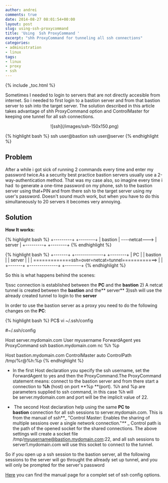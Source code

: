 ```yaml
---
author: andrei
comments: true
date: 2014-08-27 08:01:54+00:00
layout: post
slug: using-ssh-proxycommand
title: 'Using  Ssh ProxyCommand '
excerpt: "shh ProxyCommand for tunneling all ssh connections"
categories:
- administration
- linux
tags:
- linux
- proxy
- ssh
---
```


{% include _toc.html %}

Sometimes I needed to login to servers that are not directly accesible from internet. So i needed to first login to a bastion server and from that bastion server to ssh into the target server. The solution described in this article takes advantage of shh ProxyCommand option and ControlMaster for keeping one tunnel for all ssh connections.

<div style="text-align:center" markdown="1">
![ssh](/images/ssh-150x150.png)
</div>

{% highlight bash %}
ssh user@bastion
ssh user@server
{% endhighlight %}

## Problem
After a while i got sick of running 2 commands every time and enter my password twice.As a security best practice bastion servers usually use a 2-way-authentication method. That was my case also, so imagine every time i had  to generate a one-time password on my phone, ssh to the bastion server using that+PIN and from there ssh to the target server using my user's password. Doesn't sound much work, but when you have to do this simultaneously to 20 servers it becomes very annoying.

## Solution

**How It works:**

{% highlight bash %}
+---------+                +--------+
| bastion | ----netcat---> | server |
+---------+                +--------+
{% endhighlight %}
   
{% highlight bash %} 
+-------+                  +--------------+                +--------+
|  PC   |                  | bastion      |                | server |
|       | =============ssh=over=netcat=tunnel============> |        |
+-------+                  +--------------+                +--------+
{% endhighlight %}
 

So this is what happens behind the scenes:

1)ssc connection is established between the **PC** and the **bastion**
2) A netcat tunnel is created between the **bastion** and the** server**
3)ssh will use the already created tunnel to login to the **server**

In order to use the bastion server as a proxy you need to do the following changes on the **PC**:

{% highlight bash %}
PC$ vi ~/.ssh/config

#~/.ssh/config

Host server.mydomain.com
User myusername
ForwardAgent yes
ProxyCommand ssh bastion.mydomain.com nc %h %p

Host bastion.mydomain.com
ControlMaster auto
ControlPath /tmp/%r@%h:%p
{% endhighlight %}



	
  * In the first Host declaration you specify the ssh username, set the ForwardAgent to yes and then the ProxyCommand.The ProxyCommand statement means: connect to the bastion server and from there start a connection to **%h** (host) on port **%p **(port). %h and %p are parameters supplied to ssh command, in this case %h will be server.mydomain.com and port will be the implicit value of 22.

	
  *  The second Host declaration help using the same **PC to bastion** connection for all ssh sessions to server.mydomain.com. This is from the manual of ssh**_ "Control Master: Enables the sharing of multiple sessions over a single network connection."_**_ _ Control path is the path of the opened socket for the shared connections. The above settings will create a socket file /tmp/myusername@bastion.mydomain.com:22, and all ssh sessions to server1.mydomain.com will use this socket to connect to the tunnel.


So if you open up a ssh session to the bastion server, all the following sessions to the server will go throught the allready set up tunnel, and you will only be prompted for the server's password



[Here](http://www.openbsd.org/cgi-bin/man.cgi/OpenBSD-current/man5/ssh_config.5) you can find the manual page for a complet set of ssh config options.

